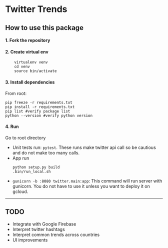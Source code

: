 # Twitter Trends

## How to use this package
#### 1. Fork the repository 
#### 2. Create virtual env
```shell script
    virtualenv venv
    cd venv
    source bin/activate
```
#### 3. Install dependencies
From root: 
```.shell script
pip freeze -r requirements.txt 
pip install -r requirements.txt
pip list #verify package list
python --version #verify python version
```

#### 4. Run
Go to root directory
* Unit tests run: `pytest`. These runs make twitter api call so be cautious and do not 
make too many calls.
* App run
    ```shell script
    python setup.py build
    .bin/run_local.sh
    ```
* `gunicorn -b :8080 twitter.main:app`: This command will run server with gunicorn. You do not have to use it unless
you want to deploy it on gcloud.
--- 
## TODO
* Integrate with Google Firebase 
* Interpret twitter hashtags
* Interpret common trends across countries
* UI improvements

